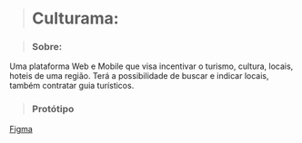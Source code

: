 > # Culturama:

> ### Sobre:
Uma plataforma Web e Mobile que visa incentivar o turismo, cultura, locais, hoteis de uma região. Terá a possibilidade de buscar e indicar locais, também contratar guia turísticos.

> ### Protótipo

[Figma](https://www.figma.com/design/vFauTIfcBFC2lo5Dw0OkHM/CULTURAMA?node-id=0-1&t=fDZwKGLLjCGjZuIO-1)
